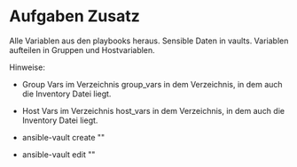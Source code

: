 # Aufgaben Zusatz


Alle Variablen aus den playbooks heraus. Sensible Daten in vaults. Variablen aufteilen in Gruppen und Hostvariablen.


Hinweise:

- Group Vars im Verzeichnis group_vars in dem Verzeichnis, in dem auch die Inventory Datei liegt.
- Host Vars im Verzeichnis host_vars in dem Verzeichnis, in dem auch die Inventory Datei liegt.


- ansible-vault create "<vault file>"
- ansible-vault edit "<vault file>"
